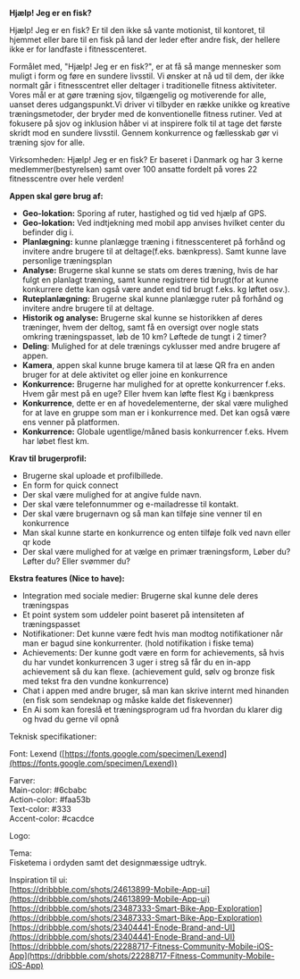 

**Hjælp\! Jeg er en fisk?**

Hjælp\! Jeg er en fisk? Er til den ikke så vante motionist, til kontoret, til hjemmet eller bare til en fisk på land der leder efter andre fisk, der hellere ikke er for landfaste i fitnesscenteret. 

Formålet med, "Hjælp\! Jeg er en fisk?", er at få så mange mennesker som muligt i form og føre en sundere livsstil. Vi ønsker at nå ud til dem, der ikke normalt går i fitnesscentret eller deltager i traditionelle fitness aktiviteter. Vores mål er at gøre træning sjov, tilgængelig og motiverende for alle, uanset deres udgangspunkt.Vi driver vi tilbyder en række unikke og kreative træningsmetoder, der bryder med de konventionelle fitness rutiner. Ved at fokusere på sjov og inklusion håber vi at inspirere folk til at tage det første skridt mod en sundere livsstil. Gennem konkurrence og fællesskab gør vi træning sjov for alle.

Virksomheden: Hjælp\! Jeg er en fisk? Er baseret i Danmark og  har 3 kerne medlemmer(bestyrelsen) samt over 100 ansatte fordelt på vores 22 fitnesscentre over hele verden\!

**Appen skal gøre brug af:**

* **Geo-lokation:** Sporing af ruter, hastighed og tid ved hjælp af GPS.  
* **Geo-lokation:** Ved indtjekning med mobil app anvises hvilket center du befinder dig i.  
* **Planlægning:** kunne planlægge træning i fitnesscenteret på forhånd og invitere andre brugere til at deltage(f.eks. bænkpress). Samt kunne lave personlige træningsplan  
* **Analyse:** Brugerne skal kunne se stats om deres træning, hvis de har fulgt en planlagt træning, samt kunne registrere tid brugt(for at kunne konkurrere dette kan også være andet end tid brugt f.eks. kg løftet osv.).  
* **Ruteplanlægning:** Brugerne skal kunne planlægge ruter på forhånd og invitere andre brugere til at deltage.  
* **Historik og analyse:** Brugerne skal kunne se historikken af deres træninger, hvem der deltog, samt få en oversigt over nogle stats omkring træningspasset, løb de 10 km? Løftede de tungt i 2 timer?   
* **Deling**: Mulighed for at dele trænings cyklusser med andre brugere af appen.  
* **Kamera**, appen skal kunne bruge kamera til at læse QR fra en anden bruger for at dele aktivitet og eller joine en konkurrence   
* **Konkurrence:** Brugerne har mulighed for at oprette konkurrencer f.eks. Hvem går mest på en uge? Eller hvem kan løfte flest Kg i bænkpress  
* **Konkurrence**, dette er en af hovedelementerne, der skal være mulighed for at lave en gruppe som man er i konkurrence med. Det kan også være ens venner på platformen.  
* **Konkurrence:** Globale ugentlige/måned basis konkurrencer f.eks. Hvem har løbet flest km.

**Krav til brugerprofil:**

* Brugerne skal uploade et profilbillede.  
* En form for quick connect  
* Der skal være mulighed for at angive fulde navn.  
* Der skal være telefonnummer og e-mailadresse til kontakt.  
* Der skal være brugernavn og så man kan tilføje sine venner til en konkurrence  
* Man skal kunne starte en konkurrence og enten tilføje folk ved navn eller qr kode  
* Der skal være mulighed for at vælge en primær træningsform, Løber du? Løfter du? Eller svømmer du?

**Ekstra features (Nice to have):**

* Integration med sociale medier: Brugerne skal kunne dele deres træningspas  
* Et point system som uddeler point baseret på intensiteten af træningspasset  
* Notifikationer: Det kunne være fedt hvis man modtog notifikationer når man er bagud sine konkurrenter. (hold notifikation i fiske tema)  
* Achievements: Der kunne godt være en form for achievements, så hvis du har vundet konkurrencen 3 uger i streg så får du en in-app achievement så du kan flexe. (achievement guld, sølv og bronze fisk med tekst fra den vundne konkurrence)  
* Chat i appen med andre bruger, så man kan skrive internt med hinanden (en fisk som sendeknap og måske kalde det fiskevenner)  
* En Ai som kan foreslå et træningsprogram ud fra hvordan du klarer dig og hvad du gerne vil opnå




Teknisk specifikationer:

Font: Lexend ([https://fonts.google.com/specimen/Lexend](https://fonts.google.com/specimen/Lexend))

Farver:   
	Main-color: \#6cbabc  
	Action-color: \#faa53b  
	Text-color: \#333  
	Accent-color: \#cacdce

Logo:

Tema:  
Fisketema i ordyden samt det designmæssige udtryk. 

Inspiration til ui:  
[https://dribbble.com/shots/24613899-Mobile-App-ui](https://dribbble.com/shots/24613899-Mobile-App-ui)  
[https://dribbble.com/shots/23487333-Smart-Bike-App-Exploration](https://dribbble.com/shots/23487333-Smart-Bike-App-Exploration)  
[https://dribbble.com/shots/23404441-Enode-Brand-and-UI](https://dribbble.com/shots/23404441-Enode-Brand-and-UI)  
[https://dribbble.com/shots/22288717-Fitness-Community-Mobile-iOS-App](https://dribbble.com/shots/22288717-Fitness-Community-Mobile-iOS-App)

